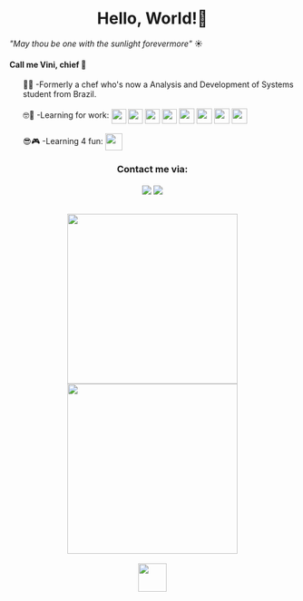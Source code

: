 <h1 align="center"> Hello, World!👋</h1>

<i>"May thou be one with the sunlight forevermore"</i> ☀️

<h4>Call me Vini, chief 🫡</h4>

<ul>
<div>
👨‍🍳 -Formerly a chef who's now a Analysis and Development of Systems student
from Brazil.
</div>
<br>
<div>
  🤓📖 -Learning for work:
  <img align="center" width="26em"
    src="https://cdn.jsdelivr.net/gh/devicons/devicon/icons/html5/html5-plain.svg" />
  <img align="center" width="26em"
    src="https://cdn.jsdelivr.net/gh/devicons/devicon/icons/css3/css3-plain.svg" />
  <img align="center" width="26em"
    src="https://cdn.jsdelivr.net/gh/devicons/devicon/icons/javascript/javascript-plain.svg" />
  <img align="center" width="26em"
    src="https://cdn.jsdelivr.net/gh/devicons/devicon/icons/typescript/typescript-plain.svg" />
  <img align="center" width="27em"
    src="https://cdn.jsdelivr.net/gh/devicons/devicon/icons/react/react-original.svg" />
  <img align="center" width="27em"
    src="https://cdn.jsdelivr.net/gh/devicons/devicon/icons/angularjs/angularjs-plain.svg" />
  <img align="center" width="27em"
    src="https://cdn.jsdelivr.net/gh/devicons/devicon/icons/ionic/ionic-original.svg" />
  <img align="center" width="27em"
    src="https://cdn.jsdelivr.net/gh/devicons/devicon/icons/bootstrap/bootstrap-plain.svg" /> 

</div>
<br>
<div>
  😎🎮 -Learning 4 fun:
  <img align="center" width="30em" 
    src="https://cdn.jsdelivr.net/gh/devicons/devicon/icons/godot/godot-original.svg" />
</div>
</ul>

<div align="center">
  <h3>Contact me via:</h3>
  <a href="https://www.linkedin.com/in/viniciusagvaz/" target="_blank"><img
      align="center"
      src="https://img.shields.io/badge/-viniciusagvaz-%230077B5?style=for-the-badge&logo=linkedin&logoColor=white"
      target="_blank" /></a>
  <a href="mailto:agvazvinicius@gmail.com"><img align="center"
      src="https://img.shields.io/badge/agvazvinicius-D14836?style=for-the-badge&logo=gmail&logoColor=white"
      target="_blank" /></a>
</div>
<br>
<br>
<div align='center'>
  <a href="https://github.com/viniciusagvaz">
    <img width="300em" 
      src="https://github-readme-stats.vercel.app/api?username=viniciusagvaz&count_private=true&rank_icon=github&theme=gotham&show_icons=true" />
    <br>
    <img width="300em" 
      src="https://github-readme-stats.vercel.app/api/top-langs/?username=viniciusagvaz&theme=gotham&layout=compact" />
  </a>
</div>
<br>
<div align="center">
  <img height="50em"
    src="https://user-images.githubusercontent.com/109700331/236237484-a9cfbbf0-f8cb-4488-97d5-59310b52417c.svg" />
</div>
<br>
